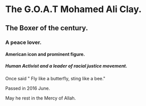 # The G.O.A.T Mohamed Ali Clay.

## The Boxer of the century.

### A peace lover.

#### American icon and prominent figure.

##### Human Activist and a leader of racial justice movement.

 Once said " Fly like a butterfly, sting like a bee."

 Passed in 2016 June.



 May he rest in the Mercy of Allah.